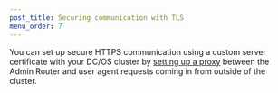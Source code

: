 ```yaml
---
post_title: Securing communication with TLS
menu_order: 7
---
```


You can set up secure HTTPS communication using a custom server certificate with your DC/OS cluster by [setting up a proxy](/docs/1.9/id-and-access-mgt/tls-ssl/haproxy-adminrouter/) between the Admin Router and user agent requests coming in from outside of the cluster. 


